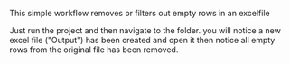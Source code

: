 This simple workflow removes or filters out empty rows in an excelfile

Just run the project and then navigate to the folder. you will notice a
new excel file ("Output") has been created and open it then notice all empty rows
from the original file has been removed.